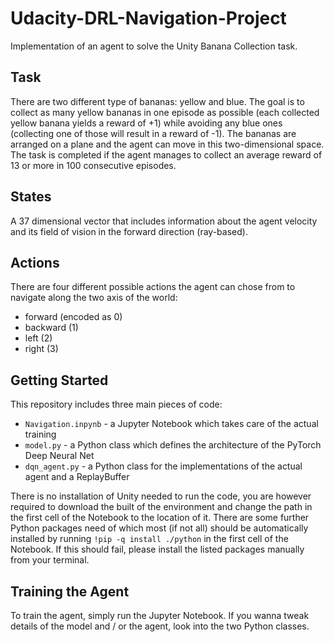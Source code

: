 # Udacity-DRL-Navigation-Project
Implementation of an agent to solve the Unity Banana Collection task.

## Task
There are two different type of bananas: yellow and blue. The goal is to collect as 
many yellow bananas in one episode as possible (each collected yellow banana yields a 
reward of +1) while avoiding any blue ones (collecting one of those will result in 
a reward of -1). The bananas are arranged on a plane and the agent can move in this 
two-dimensional space. The task is completed if the agent manages to collect an average
reward of 13 or more in 100 consecutive episodes.

## States
A 37 dimensional vector that includes information about the agent velocity and its 
field of vision in the forward direction (ray-based).

## Actions
There are four different possible actions the agent can chose from to navigate along
the two axis of the world:
- forward (encoded as 0)
- backward (1)
- left (2)
- right (3)

## Getting Started
This repository includes three main pieces of code:
- `Navigation.inpynb` - a Jupyter Notebook which takes care of the actual training
- `model.py` - a Python class which defines the architecture of the PyTorch Deep Neural Net
- `dqn_agent.py` - a Python class for the implementations of the actual agent and a ReplayBuffer

There is no installation of Unity needed to run the code, you are however required to download
the built of the environment and change the path in the first cell of the Notebook to the location
of it. There are some further Python packages need of which most (if not all) should be automatically
installed by running `!pip -q install ./python` in the first cell of the Notebook.
If this should fail, please install the listed packages manually from your terminal.

## Training the Agent
To train the agent, simply run the Jupyter Notebook. If you wanna tweak details of the model and / or
the agent, look into the two Python classes.


